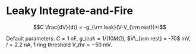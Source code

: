 # Leaky Integrate-and-Fire

$$C \frac{dV}{dt} = -g_{\rm leak}(V-V_{\rm rest})+I$$

Default parameters: $C=1$ nF, $g\_{leak}=1/(10 M\Omega)$, $V\_{\rm rest} = -70$ mV, $I=2.2$ nA, firing threshold $V\_{thr}=-50$ mV.
